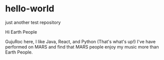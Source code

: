# hello-world
just another test repository

Hi Earth People

GujuRoc here, I like Java, React, and Python (That's what's up!)
I've have performed on MARS and find that MARS people enjoy my music more than Earth People.
